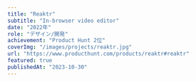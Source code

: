 ```yaml
---
title: "Reaktr"
subtitle: "In-browser video editor"
date: "2022年"
role: "デザイン/開発"
achievement: "Product Hunt 2位"
coverImg: "/images/projects/reaktr.jpg"
url: "https://www.producthunt.com/products/reaktr#reaktr"
featured: true
publishedAt: "2023-10-30"
---
```

